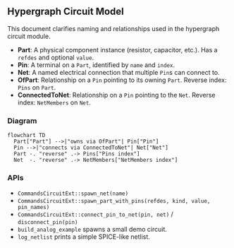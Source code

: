 ## Hypergraph Circuit Model

This document clarifies naming and relationships used in the hypergraph circuit module.

- **Part**: A physical component instance (resistor, capacitor, etc.). Has a `refdes` and optional `value`.
- **Pin**: A terminal on a `Part`, identified by `name` and `index`.
- **Net**: A named electrical connection that multiple `Pin`s can connect to.
- **OfPart**: Relationship on a `Pin` pointing to its owning `Part`. Reverse index: `Pins` on `Part`.
- **ConnectedToNet**: Relationship on a `Pin` pointing to the `Net`. Reverse index: `NetMembers` on `Net`.

### Diagram

```mermaid
flowchart TD
  Part["Part"] -->|"owns via OfPart"| Pin["Pin"]
  Pin -->|"connects via ConnectedToNet"| Net["Net"]
  Part -. "reverse" .-> Pins["Pins index"]
  Net  -. "reverse" .-> NetMembers["NetMembers index"]
```

### APIs

- `CommandsCircuitExt::spawn_net(name)`
- `CommandsCircuitExt::spawn_part_with_pins(refdes, kind, value, pin_names)`
- `CommandsCircuitExt::connect_pin_to_net(pin, net)` / `disconnect_pin(pin)`
- `build_analog_example` spawns a small demo circuit.
- `log_netlist` prints a simple SPICE-like netlist.


